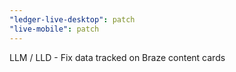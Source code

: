 ```yaml
---
"ledger-live-desktop": patch
"live-mobile": patch
---
```


LLM / LLD - Fix data tracked on Braze content cards
